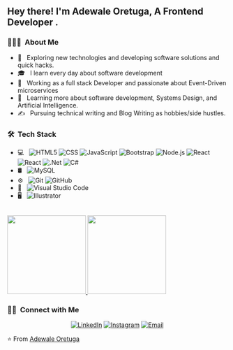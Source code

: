 <h2> Hey there! I'm Adewale Oretuga, A Frontend Developer .</h2>

<h3> 👨🏻‍💻 &nbsp;About Me </h3>

- 🤔 &nbsp; Exploring new technologies and developing software solutions and quick hacks.
- 🎓 &nbsp; I learn every day about software development
- 💼 &nbsp; Working as a full stack Developer and passionate about Event-Driven microservices 
- 🌱 &nbsp; Learning more about software development, Systems Design, and Artificial Intelligence.
- ✍️ &nbsp; Pursuing technical writing and Blog Writing as hobbies/side hustles.

<h3> 🛠 &nbsp;Tech Stack</h3>

- 💻 &nbsp; ![HTML5](https://img.shields.io/badge/-HTML5-333333?style=flat&logo=HTML5)
  ![CSS](https://img.shields.io/badge/-CSS-333333?style=flat&logo=CSS3&logoColor=1572B6)
  ![JavaScript](https://img.shields.io/badge/-JavaScript-333333?style=flat&logo=javascript)
  ![Bootstrap](https://img.shields.io/badge/-Bootstrap-333333?style=flat&logo=bootstrap&logoColor=563D7C)
  ![Node.js](https://img.shields.io/badge/-Next.js-333333?style=flat&logo=next.js)
  ![React](https://img.shields.io/badge/-React-333333?style=flat&logo=react)
  ![React](https://img.shields.io/badge/-tailwind-333333?style=flat&logo=tailwind)
  ![.Net](https://img.shields.io/badge/.NET-5C2D91?style=for-the-badge&logo=.net&logoColor=white)
  ![C#](https://img.shields.io/badge/c%23-%23239120.svg?style=for-the-badge&logo=csharp&logoColor=white)
- 🛢 &nbsp;
  ![MySQL](https://img.shields.io/badge/-MySQL-333333?style=flat&logo=mysql)
- ⚙️ &nbsp;
  ![Git](https://img.shields.io/badge/-Git-333333?style=flat&logo=git)
  ![GitHub](https://img.shields.io/badge/-GitHub-333333?style=flat&logo=github)
- 🔧 &nbsp;
  ![Visual Studio Code](https://img.shields.io/badge/-Visual%20Studio%20Code-333333?style=flat&logo=visual-studio-code&logoColor=007ACC)
- 🖥 &nbsp;
  ![Illustrator](https://img.shields.io/badge/-figma-333333?style=flat&logo=adobe-figma)
 

<br/>

<a href="https://github.com/Oretugaadewale">
  <img height="180em" src="https://github-readme-stats.vercel.app/api?username=Oretugaadewale&theme=buefy&show_icons=true" />
  <img height="180em" src="https://github-readme-stats.vercel.app/api/top-langs/?username=Oretugaadewale&theme=buefy&layout=compact" />
</a>

<br/>

<h3> 🤝🏻 &nbsp;Connect with Me </h3>

<p align="center">
<a href="https://www.linkedin.com/in/adewale-oretuga-997421159/"><img alt="LinkedIn" src="https://img.shields.io/badge/LinkedIn-Adewale%20Oretuga%20-blue?style=flat-square&logo=linkedin"></a>
<a href="https://www.instagram.com/oretuga_adewale/"><img alt="Instagram" src="https://img.shields.io/badge/Instagram-oretuga_adewale__-blue?style=flat-square&logo=instagram"></a>
<a href="mailto:oretugafolorunso@gmail.com"><img alt="Email" src="https://img.shields.io/badge/Email-oretugafolorunso@gmail.com-blue?style=flat-square&logo=gmail"></a>
</p>

⭐️ From [Adewale Oretuga](https://github.com/Oretugaadewale)
